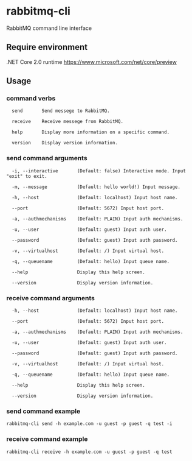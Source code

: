 # rabbitmq-cli
RabbitMQ command line interface

## Require environment
.NET Core 2.0 runtime
https://www.microsoft.com/net/core/preview

## Usage

### command verbs

```
  send       Send messege to RabbitMQ.

  receive    Receive messege from RabbitMQ.

  help       Display more information on a specific command.

  version    Display version information.
```

### send command arguments

```
  -i, --interactive       (Default: false) Interactive mode. Input "exit" to exit.

  -m, --message           (Default: hello world!) Input message.

  -h, --host              (Default: localhost) Input host name.

  --port                  (Default: 5672) Input host port.

  -a, --authmechanisms    (Default: PLAIN) Input auth mechanisms.

  -u, --user              (Default: guest) Input auth user.

  --password              (Default: guest) Input auth password.

  -v, --virtualhost       (Default: /) Input virtual host.

  -q, --queuename         (Default: hello) Input queue name.

  --help                  Display this help screen.

  --version               Display version information.
```

### receive command arguments

```
  -h, --host              (Default: localhost) Input host name.

  --port                  (Default: 5672) Input host port.

  -a, --authmechanisms    (Default: PLAIN) Input auth mechanisms.

  -u, --user              (Default: guest) Input auth user.

  --password              (Default: guest) Input auth password.

  -v, --virtualhost       (Default: /) Input virtual host.

  -q, --queuename         (Default: hello) Input queue name.

  --help                  Display this help screen.

  --version               Display version information.
```

### send command example

```
rabbitmq-cli send -h example.com -u guest -p guest -q test -i
```

### receive command example

```
rabbitmq-cli receive -h example.com -u guest -p guest -q test
```
